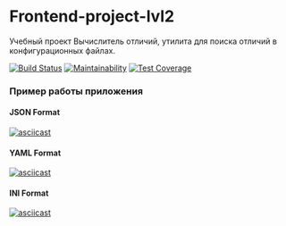 # Frontend-project-lvl2

Учебный проект Вычислитель отличий, утилита для поиска отличий в конфигурационных файлах.

[![Build Status](https://travis-ci.org/matveevsa/frontend-project-lvl2.svg?branch=master)](https://travis-ci.org/matveevsa/frontend-project-lvl2) [![Maintainability](https://api.codeclimate.com/v1/badges/9a22b32a77e39159b6c2/maintainability)](https://codeclimate.com/github/matveevsa/frontend-project-lvl2/maintainability) [![Test Coverage](https://api.codeclimate.com/v1/badges/9a22b32a77e39159b6c2/test_coverage)](https://codeclimate.com/github/matveevsa/frontend-project-lvl2/test_coverage)

### Пример работы приложения

#### JSON Format

[![asciicast](https://asciinema.org/a/eta420lk4HP9C4WJQZrrhUjuy.svg)](https://asciinema.org/a/eta420lk4HP9C4WJQZrrhUjuy)

#### YAML Format

[![asciicast](https://asciinema.org/a/DJggnlr1S9stRRh9RAaRquIjH.svg)](https://asciinema.org/a/DJggnlr1S9stRRh9RAaRquIjH)

#### INI Format

[![asciicast](https://asciinema.org/a/s4n4gzydZjnKCLK33tqEYt4Uq.svg)](https://asciinema.org/a/s4n4gzydZjnKCLK33tqEYt4Uq)
